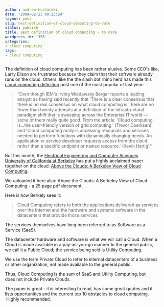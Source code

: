 ```yaml
---
author: andrew-kucharski
date: '2009-02-23 00:23:24'
layout: post
slug: best-definition-of-cloud-computing-to-date
status: publish
title: Best definition of cloud computing - to date
wordpress_id: '356'
categories:
- cloud computing
tags:
- cloud computing
---
```


The definition of cloud computing has been rather elusive.  Some CEO's like, Larry Elison are frustrated because they claim that their sofrware already runs on the cloud.  Others, like the the slash dot rhino herd has made this [cloud computing definition](http://tech.slashdot.org/article.pl?sid=08/07/17/2117221&from=rss) post one of the most popular of last year:


> "Even though IBM's Irving Wladawsky Berger reports a leading analyst as having said recently that 'There is a clear consensus that there is no real consensus on what cloud computing is,' here are no fewer than twenty attempts at a definition of the infrastructural paradigm shift that is sweeping across the Enterprise IT world — some of them really quite good. From the article: 'Cloud computing is...the user-friendly version of grid computing.' (Trevor Doerksen) and 'Cloud computing really is accessing resources and services needed to perform functions with dynamically changing needs. An application or service developer requests access from the cloud rather than a specific endpoint or named resource.' (Kevin Hartig)"


But this month, the [Electrical Engineering and Computer Sciences University of California at Berkeley](http://www.eecs.berkeley.edu/) has put a highly acclaimed paper together on the cloud: [Above the Clouds: A Berkeley View of Cloud Computing](http://www.eecs.berkeley.edu/Pubs/TechRpts/2009/EECS-2009-28.pdf).

We uploaded it here also: Above the Clouds: A Berkeley View of Cloud Computing - a 25 page pdf document.

Here is how Berkely sees it: 


> Cloud Computing refers to both the applications delivered as services over the Internet and the hardware and systems software in the datacenters that provide those services.

The services themselves have long been referred to as Software as a Service (SaaS).

The datacenter hardware and software is what we will call a Cloud. When a Cloud is made available in a pay-as-you-go manner to the general public, we call it a Public Cloud; the service being sold is Utility Computing.

We use the term Private Cloud to refer to internal datacenters of a business or other organization, not made available to the general public.

Thus, Cloud Computing is the sum of SaaS and Utility Computing, but does not include Private Clouds.




The paper is great - it is interesting to read, has some great quotes and it lists opportunities and the current top 10 obstacles to cloud computing.  Highly recommended.

